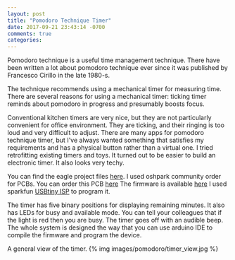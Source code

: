 ```yaml
---
layout: post
title: "Pomodoro Technique Timer"
date: 2017-09-21 23:43:14 -0700
comments: true
categories:
---
```


Pomodoro technique is a useful time management technique. There have been
written a lot about pomodoro technique ever since it was published by
Francesco Cirillo in the late 1980-s.

The technique recommends using a mechanical timer for measuring time. There are
several reasons for using a mechanical timer: ticking timer reminds about
pomodoro in progress and presumably boosts focus.

Conventional kitchen timers are very nice, but they are not particularly
convenient for office environment. They are ticking, and their ringing is too
loud and very difficult to adjust. There are many apps for pomodoro technique
timer, but I've always wanted something that satisfies my requirements and has
a physical button rather than a virtual one. I tried retrofitting existing
timers and toys. It turned out to be easier to build an electronic timer. It
also looks very techy.

You can find the eagle project files
[here](https://github.com/VictorDenisov/pomodoro-timer-pcb). I used oshpark
community order for PCBs. You can order this PCB
[here](https://oshpark.com/shared_projects/IVhyku4U) The firmware is available
[here](https://github.com/VictorDenisov/arduino-pomodoro) I used sparkfun
[USBtiny ISP](https://www.sparkfun.com/products/9825) to program it.

The timer has five binary positions for displaying remaining minutes. It also
has LEDs for busy and available mode. You can tell your colleagues that if the
light is red then you are busy. The timer goes off with an audible beep. The
whole system is designed the way that you can use arduino IDE to compile the
firmware and program the device.

A general view of the timer.
{% img images/pomodoro/timer_view.jpg %}
